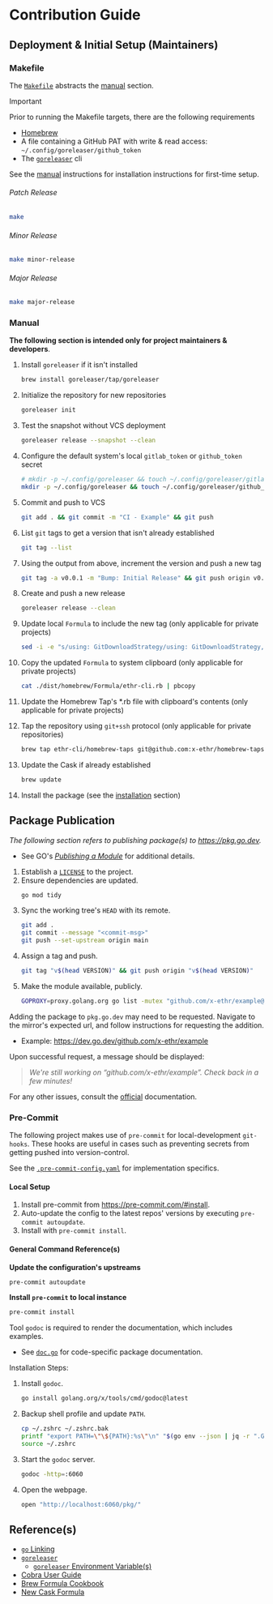 # Contribution Guide

## Deployment & Initial Setup (Maintainers)

### Makefile

The [`Makefile`](./Makefile) abstracts the [manual](#manual) section.

> [!IMPORTANT]
> Prior to running the Makefile targets, there are the following requirements
> - [Homebrew](https://brew.sh)
> - A file containing a GitHub PAT with write & read access: `~/.config/goreleaser/github_token`
> - The [`goreleaser`](https://goreleaser.com/install/) cli

See the [manual](#manual) instructions for installation instructions for first-time setup.

###### Patch Release

```bash
make
```

###### Minor Release

```bash
make minor-release
```

###### Major Release

```bash
make major-release
```

### Manual

**The following section is intended only for project maintainers & developers**.

1. Install `goreleaser` if it isn't installed

    ```bash
    brew install goreleaser/tap/goreleaser
    ```

2. Initialize the repository for new repositories

    ```bash
    goreleaser init
    ```

3. Test the snapshot without VCS deployment

    ```bash
    goreleaser release --snapshot --clean
    ```

4. Configure the default system's local `gitlab_token` or `github_token` secret

    ```bash
    # mkdir -p ~/.config/goreleaser && touch ~/.config/goreleaser/gitlab_token
    mkdir -p ~/.config/goreleaser && touch ~/.config/goreleaser/github_token
    ```

5. Commit and push to VCS

    ```bash
    git add . && git commit -m "CI - Example" && git push
    ```

6. List `git` tags to get a version that isn't already established

    ```bash
    git tag --list
    ```

7. Using the output from above, increment the version and push a new tag

    ```bash
    git tag -a v0.0.1 -m "Bump: Initial Release" && git push origin v0.0.1
    ```

8. Create and push a new release

    ```bash
    goreleaser release --clean
    ```

9. Update local `Formula` to include the new tag (only applicable for private projects)

    ```bash
    sed -i -e "s/using: GitDownloadStrategy/using: GitDownloadStrategy, tag: \"$(git tag --points-at HEAD)\"/g" ./dist/homebrew/Formula/ethr-cli.rb
    ```

10. Copy the updated `Formula` to system clipboard (only applicable for private projects)

     ```bash
     cat ./dist/homebrew/Formula/ethr-cli.rb | pbcopy
     ```

11. Update the Homebrew Tap's *.rb file with clipboard's contents (only applicable for private projects)

12. Tap the repository using `git+ssh` protocol (only applicable for private repositories)

     ```bash
     brew tap ethr-cli/homebrew-taps git@github.com:x-ethr/homebrew-taps
     ```

13. Update the Cask if already established

     ```bash
     brew update
     ```

14. Install the package (see the [installation](#installing) section)

## Package Publication

_The following section refers to publishing package(s) to https://pkg.go.dev._

- See GO's [*Publishing a Module*](https://go.dev/doc/modules/publishing) for additional details.

1. Establish a [`LICENSE`](https://spdx.org/licenses/) to the project.
2. Ensure dependencies are updated.
    ```bash
    go mod tidy
    ```
3. Sync the working tree's `HEAD` with its remote.
    ```bash
    git add .
    git commit --message "<commit-msg>"
    git push --set-upstream origin main
    ```
4. Assign a tag and push.
    ```bash
    git tag "v$(head VERSION)" && git push origin "v$(head VERSION)"
    ```
5. Make the module available, publicly.
    ```bash
    GOPROXY=proxy.golang.org go list -mutex "github.com/x-ethr/example@v$(head VERSION)"
    ```

Adding the package to `pkg.go.dev` may need to be requested. Navigate to the mirror's expected url, and follow
instructions for requesting the addition.

- Example: https://dev.go.dev/github.com/x-ethr/example

Upon successful request, a message should be displayed:

> _We're still working on “github.com/x-ethr/example”. Check back in a few minutes!_

For any other issues, consult the [official](https://pkg.go.dev/about#adding-a-package) documentation.

### Pre-Commit

The following project makes use of `pre-commit` for local-development `git-hooks`. These hooks are useful
in cases such as preventing secrets from getting pushed into version-control.

See the [`.pre-commit-config.yaml`](.pre-commit-config.yaml) for implementation specifics.

#### Local Setup

1. Install pre-commit from https://pre-commit.com/#install.
2. Auto-update the config to the latest repos' versions by executing `pre-commit autoupdate`.
3. Install with `pre-commit install`.

#### General Command Reference(s)

**Update the configuration's upstreams**

```bash
pre-commit autoupdate
```

**Install `pre-commit` to local instance**

```bash
pre-commit install
```

Tool `godoc` is required to render the documentation, which includes examples.

- See [`doc.go`](./doc.go) for code-specific package documentation.

Installation Steps:

1. Install `godoc`.
    ```bash
    go install golang.org/x/tools/cmd/godoc@latest
    ```
1. Backup shell profile and update `PATH`.
    ```bash
    cp ~/.zshrc ~/.zshrc.bak
    printf "export PATH=\"\${PATH}:%s\"\n" "$(go env --json | jq -r ".GOPATH")/bin" >> ~/.zshrc
    source ~/.zshrc
    ```
1. Start the `godoc` server.
    ```bash
    godoc -http=:6060
    ```
1. Open the webpage.
    ```bash
    open "http://localhost:6060/pkg/"
    ```

## Reference(s)

- [`go` Linking](https://www.digitalocean.com/community/tutorials/using-ldflags-to-set-version-information-for-go-applications?utm_source=reddit&utm_medium=social&utm_campaign=do-ldflags)
- [`goreleaser`](https://goreleaser.com/install/)
    - [`goreleaser` Environment Variable(s)](https://goreleaser.com/customization/env/)
- [Cobra User Guide](https://github.com/spf13/cobra/blob/main/site/content/user_guide.md)
- [Brew Formula Cookbook](https://github.com/Homebrew/brew/blob/master/docs/Formula-Cookbook.md)
- [New Cask Formula](https://github.com/Homebrew/homebrew-cask)
